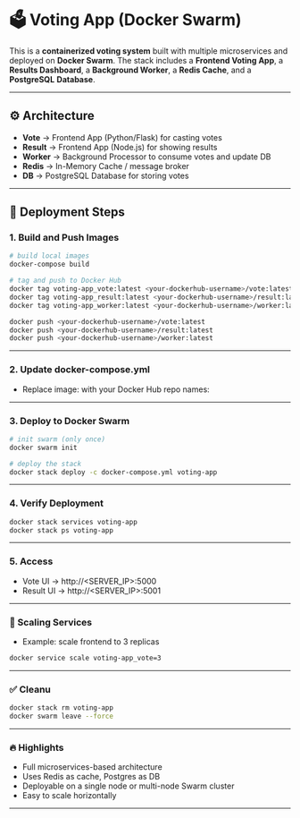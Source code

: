 # 🗳️ Voting App (Docker Swarm)

This is a **containerized voting system** built with multiple microservices and deployed on **Docker Swarm**. The stack includes a **Frontend Voting App**, a **Results Dashboard**, a **Background Worker**, a **Redis Cache**, and a **PostgreSQL** **Database**.

---

## ⚙️ Architecture
- **Vote** → Frontend App (Python/Flask) for casting votes
- **Result** → Frontend App (Node.js) for showing results
- **Worker** → Background Processor to consume votes and update DB
- **Redis** → In-Memory Cache / message broker
- **DB** → PostgreSQL Database for storing votes

---

## 🚀 Deployment Steps

### 1. Build and Push Images
```bash
# build local images
docker-compose build

# tag and push to Docker Hub
docker tag voting-app_vote:latest <your-dockerhub-username>/vote:latest
docker tag voting-app_result:latest <your-dockerhub-username>/result:latest
docker tag voting-app_worker:latest <your-dockerhub-username>/worker:latest

docker push <your-dockerhub-username>/vote:latest
docker push <your-dockerhub-username>/result:latest
docker push <your-dockerhub-username>/worker:latest
```

---

### 2. Update docker-compose.yml
- Replace image: with your Docker Hub repo names:

---

### 3. Deploy to Docker Swarm
```bash
# init swarm (only once)
docker swarm init

# deploy the stack
docker stack deploy -c docker-compose.yml voting-app
```

---

### 4. Verify Deployment
```bash
docker stack services voting-app
docker stack ps voting-app
```

---

### 5. Access
- Vote UI → http://<SERVER_IP>:5000
- Result UI → http://<SERVER_IP>:5001

---

### 📌 Scaling Services
- Example: scale frontend to 3 replicas
```bash
docker service scale voting-app_vote=3
```

---

### ✅ Cleanu
```bash
docker stack rm voting-app
docker swarm leave --force
```

---

### 🔥 Highlights
- Full microservices-based architecture
- Uses Redis as cache, Postgres as DB
- Deployable on a single node or multi-node Swarm cluster
- Easy to scale horizontally

---


